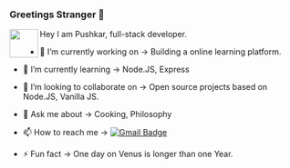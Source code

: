### Greetings Stranger 👋

  Hey I am Pushkar, full-stack developer. <img src="https://user-images.githubusercontent.com/44649555/194188028-a05edfc1-6cb0-4fe1-82d1-609fda613fcd.gif" align="left" height="50" width="50" > 

  
- 🔭 I’m currently working on -> Building a online learning platform.
- 🌱 I’m currently learning -> Node.JS, Express
- 👯 I’m looking to collaborate on -> Open source projects based on Node.JS, Vanilla JS.
- 💬 Ask me about -> Cooking, Philosophy

- 📫 How to reach me -> [ ![Gmail Badge](https://img.shields.io/badge/-pushkarmahajan1027%40gmail.com-c14438?style=flat-square&logo=Gmail&logoColor=white&link=mailto:pushkarmahajan1027@gmail.com)](mailto:pushkarmahajan1027@gmail.com)
- ⚡ Fun fact -> One day on Venus is longer than one Year.

